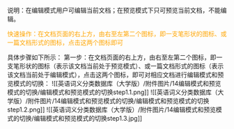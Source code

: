 说明：在编辑模式用户可编辑当前文档；在预览模式下只可预览当前文档，不能编辑。

<font color="orange">快速操作：在文档页面的右上方，由右至左第二个图标，即一支笔形状的图标、或一篇文档形式的图标，点击这两个图标即可</font>

具体步骤如下所示：
第一步：在文档页面的右上方，由右至左第二个图标，即一支笔形状的图标（表示该文档当前处于预览模式）、或一篇文档形式的图标（表示该文档当前处于编辑模式），点击这两个图标，即可对相应文档进行编辑模式和预览模式的切换：
![[英语词义分类数据库（大学版）/附件图片/14编辑模式和预览模式的切换/编辑模式和预览模式的切换step1.1.png]]
![[英语词义分类数据库（大学版）/附件图片/14编辑模式和预览模式的切换/编辑模式和预览模式的切换step1.2.png]]
![[英语词义分类数据库（大学版）/附件图片/14编辑模式和预览模式的切换/编辑模式和预览模式的切换step1.3.jpg]]